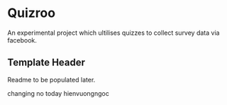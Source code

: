 Quizroo
=======

An experimental project which ultilises quizzes to collect survey data via facebook.

Template Header
---------------

Readme to be populated later.

changing no today hienvuongngoc
